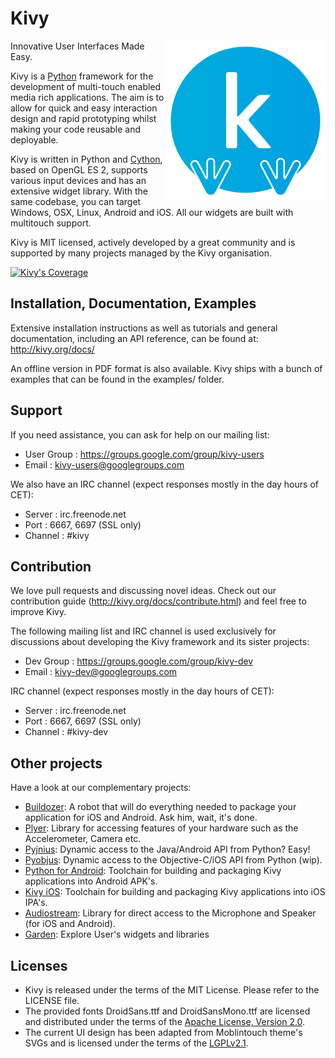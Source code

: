 Kivy
====

<img align="right" height="256" src="https://raw.githubusercontent.com/kivy/kivy/master/kivy/data/logo/kivy-icon-256.png"/>

Innovative User Interfaces Made Easy.

Kivy is a [Python](https://www.python.org) framework for the development of
multi-touch enabled media rich applications. The aim is to allow for quick and
easy interaction design and rapid prototyping whilst making your code reusable
and deployable.

Kivy is written in Python and [Cython](http://cython.org/), based on OpenGL ES
2, supports various input devices and has an extensive widget library. With the
same codebase, you can target Windows, OSX, Linux, Android and iOS. All our
widgets are built with multitouch support.

Kivy is MIT licensed, actively developed by a great community and is supported
by many projects managed by the Kivy organisation.

[![Kivy's Coverage](https://coveralls.io/repos/kivy/kivy/badge.png?branch=master)](https://coveralls.io/r/kivy/kivy?branch=master)

Installation, Documentation, Examples
-------------------------------------

Extensive installation instructions as well as tutorials and general
documentation, including an API reference, can be found at: http://kivy.org/docs/

An offline version in PDF format is also available.
Kivy ships with a bunch of examples that can be found in the examples/ folder.

Support
-------

If you need assistance, you can ask for help on our mailing list:

* User Group : https://groups.google.com/group/kivy-users
* Email      : kivy-users@googlegroups.com

We also have an IRC channel (expect responses mostly in the day hours of CET):

* Server  : irc.freenode.net
* Port    : 6667, 6697 (SSL only)
* Channel : #kivy

Contribution
-------

We love pull requests and discussing novel ideas. Check out our
contribution guide (http://kivy.org/docs/contribute.html) and
feel free to improve Kivy.

The following mailing list and IRC channel is used exclusively for
discussions about developing the Kivy framework and its sister projects:

* Dev Group : https://groups.google.com/group/kivy-dev
* Email     : kivy-dev@googlegroups.com

IRC channel (expect responses mostly in the day hours of CET):

* Server  : irc.freenode.net
* Port    : 6667, 6697 (SSL only)
* Channel : #kivy-dev

Other projects
---------------

Have a look at our complementary projects:

- [Buildozer](http://github.com/kivy/buildozer): A robot that will do
  everything needed to package your application for iOS and Android. Ask him,
  wait, it's done.
- [Plyer](http://github.com/kivy/plyer): Library for accessing features of your
  hardware such as the Accelerometer, Camera etc.
- [Pyjnius](http://github.com/kivy/pyjnius): Dynamic access to the Java/Android
  API from Python? Easy!
- [Pyobjus](http://github.com/kivy/pyobjus): Dynamic access to the
  Objective-C/iOS API from Python (wip).
- [Python for Android](http://github.com/kivy/python-for-android): Toolchain
  for building and packaging Kivy applications into Android APK's.
- [Kivy iOS](http://github.com/kivy/kivy-ios): Toolchain for building and
  packaging Kivy applications into iOS IPA's.
- [Audiostream](http://github.com/kivy/audiostream): Library for direct access
  to the Microphone and Speaker (for iOS and Android).
- [Garden](http://github.com/kivy-garden): Explore User's widgets and libraries



Licenses
--------

- Kivy is released under the terms of the MIT License. Please refer to the
  LICENSE file.
- The provided fonts DroidSans.ttf and DroidSansMono.ttf are licensed and
  distributed under the terms of the
  [Apache License, Version 2.0](http://www.apache.org/licenses/LICENSE-2.0).
- The current UI design has been adapted from Moblintouch theme's SVGs
  and is licensed under the terms of the
  [LGPLv2.1](http://www.gnu.org/licenses/old-licenses/lgpl-2.1).


